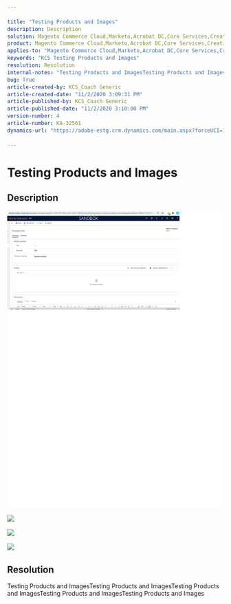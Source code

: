 ```yaml
---

title: "Testing Products and Images"  
description: Description  
solution: Magento Commerce Cloud,Marketo,Acrobat DC,Core Services,Creative Cloud,Customer Journey Analytics,Dynamic Media Classic,Journey Orchestration,Advertising Cloud,Document Cloud,Social,Primetime,Campaign,Audience Manager,Experience Cloud,Experience Manager,Experience Platform,Sensei,Analytics,Target,Adobe Sign  
product: Magento Commerce Cloud,Marketo,Acrobat DC,Core Services,Creative Cloud,Customer Journey Analytics,Dynamic Media Classic,Journey Orchestration,Advertising Cloud,Document Cloud,Social,Primetime,Campaign,Audience Manager,Experience Cloud,Experience Manager,Experience Platform,Sensei,Analytics,Target,Adobe Sign  
applies-to: "Magento Commerce Cloud,Marketo,Acrobat DC,Core Services,Creative Cloud,Customer Journey Analytics,Dynamic Media Classic,Journey Orchestration,Advertising Cloud,Document Cloud,Social,Primetime,Campaign,Audience Manager,Experience Cloud,Experience Manager XML Documentation for Adobe Experience Manager,Experience Platform,Sensei,Analytics,Target,Experience Manager XML Documentation Add-on for Adobe Experience Manager,Experience Manager,Adobe Sign"  
keywords: "KCS Testing Products and Images"  
resolution: Resolution  
internal-notes: "Testing Products and ImagesTesting Products and ImagesTesting Products and Images"  
bug: True  
article-created-by: KCS_Coach Generic  
article-created-date: "11/2/2020 3:09:31 PM"  
article-published-by: KCS_Coach Generic  
article-published-date: "11/2/2020 3:10:00 PM"  
version-number: 4  
article-number: KA-32561  
dynamics-url: "https://adobe-estg.crm.dynamics.com/main.aspx?forceUCI=1&pagetype=entityrecord&etn=knowledgearticle&id=fe53d762-1d1d-eb11-a813-000d3a378e7d"

---
```


# Testing Products and Images

## Description

![](assets/___ff53d762-1d1d-eb11-a813-000d3a378e7d___.png)

![](https://adobe-estg.crm.dynamics.com/api/data/v9.0/msdyn_knowledgearticleimages%28820ab997-f01c-eb11-a814-000d3a35ed4e%29/msdyn_blobfile/$value)

![](https://support.zendesk.com/hc/en-us/article_attachments/201443596/record.jpg)

![](https://static.toiimg.com/photo/72975551.cms)

## Resolution

Testing Products and ImagesTesting Products and ImagesTesting Products and ImagesTesting Products and ImagesTesting Products and Images
